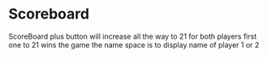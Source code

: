 # Scoreboard
ScoreBoard plus button will increase all the way to 21 for both players first one to 21 wins the game
the name space is to display name of player 1 or 2 
